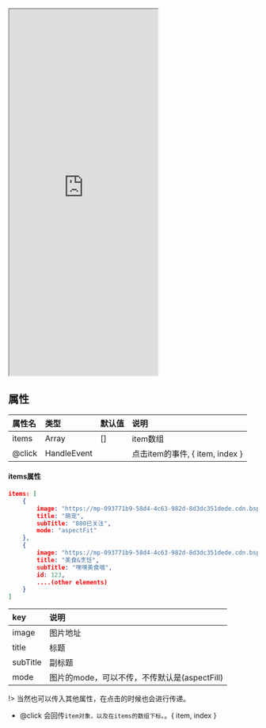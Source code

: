 
<div class="simulator">
    <iframe src="https://h5.geui.xyz/#/pages/component/interests" height="740px"></iframe>
</div>

## 属性 
|属性名|类型|默认值|说明|
|:----|:----|:----|:----|
|items  |Array      |[] |item数组|
|@click |HandleEvent|   |点击item的事件, { item, index }|

#### items属性
```json
items: [
    {
        image: "https://mp-093771b9-58d4-4c63-982d-8d3dc351dede.cdn.bspapp.com/pics/dog-avatar.jpeg",
        title: "萌宠",
        subTitle: "800已关注",
        mode: "aspectFit"
    },
    {
        image: "https://mp-093771b9-58d4-4c63-982d-8d3dc351dede.cdn.bspapp.com/pics/food5.jpeg",
        title: "美食&烹饪",
        subTitle: "嘿嘿美食哦",
        id: 123,
        ....(other elements)
    }
]
```

|key|说明|
|:----|:----|
|image      |图片地址|
|title      |标题|
|subTitle   |副标题|
|mode       |图片的mode，可以不传，不传默认是(aspectFill)|

!> 当然也可以传入其他属性，在点击的时候也会进行传递。

* @click 会回传`item对象，以及在items的数组下标。`。{ item, index }

